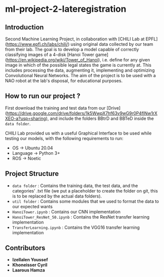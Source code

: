 # ml-project-2-lateregistration

## Introduction 
Second Machine Learning Project, in collaboration with [CHILI Lab at EPFL] (https://www.epfl.ch/labs/chili/) using original data collected by our team from their lab. The goal is to develop a model capable of correctly classifying images of a 4-disk [Hanoi Tower game] (https://en.wikipedia.org/wiki/Tower_of_Hanoi), i.e. define for any given image in which of the possible legal states the game is currently at. This includes processing the data, augmenting it, implementing and optimizing Convolutional Neural Networks. The aim of the project is to be used with a NAO robot at the lab's disposal, for educational purposes.

## How to run our project ? 
First download the training and test data from our [Drive] (https://drive.google.com/drive/folders/1k5WwpX7hf63v9wG9r0P4flNw1rXXEO-a?usp=sharing), and include the folders BBtrD and BBTeD inside the `data folder`.

CHILI Lab provided us with a useful Graphical Interface to be used while testing our models, with the following requirements to run:
* OS -> Ubuntu 20.04
* Language -> Python 3+
* ROS -> Noetic

## Project Structure
* `data folder`  : Contains the training data, the test data, and the categories' .txt file (we put a placeholder to create the folder on git, this is to be replaced by the actual data folders). 
* `util folder` : Contains some modules that we used to format the data to our expected wants
* `HanoiTower.ipynb` : Contains our CNN implementation 
* `HanoiTower_ResNet_50.ipynb` : Contains the ResNet transfer learning implementation
* `TransferLearning.ipynb` : Contains the VGG16 transfer learning implementation

## Contributors 
* **Izellalen Youssef**
* **Khoneisser Cyril**
* **Laarous Hamza**
